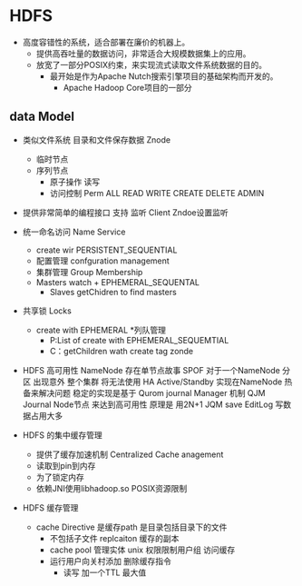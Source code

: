 #  HDFS 
* 高度容错性的系统，适合部署在廉价的机器上。
  * 提供高吞吐量的数据访问，非常适合大规模数据集上的应用。
  * 放宽了一部分POSIX约束，来实现流式读取文件系统数据的目的。
	* 最开始是作为Apache Nutch搜索引擎项目的基础架构而开发的。
	   * Apache Hadoop Core项目的一部分
     
## data Model
* 类似文件系统 目录和文件保存数据 Znode  
  * 临时节点
  * 序列节点
 	* 原子操作 读写 
	* 访问控制 Perm ALL READ WRITE CREATE DELETE ADMIN 

* 提供非常简单的编程接口
	支持 监听 Client Zndoe设置监听

* 统一命名访问 Name Service
	* create wir PERSISTENT_SEQUENTIAL
	* 配置管理 confguration management
	* 集群管理  Group Membership
	* Masters watch + EPHEMERAL_SEQUENTAL
 		* Slaves getChidren to find masters 

* 共享锁 Locks	
	* create with EPHEMERAL
	*列队管理
		* P:List of create with EPHEMERAL_SEQUEMTIAL
		* C：getChildren wath create tag zonde

* HDFS 高可用性
	NameNode 存在单节点故事 SPOF 对于一个NameNode 分区
	  出现意外 整个集群 将无法使用
	HA Active/Standby 实现在NameNode 热备来解决问题
	稳定的实现是基于 Qurom journal Manager 机制
   QJM Journal Node节点 来达到高可用性
	原理是 用2N+1 JQM save EditLog 写数据占用大多

* HDFS 的集中缓存管理
	* 提供了缓存加速机制 Centralized Cache anagement
 	* 读取到pin到内存
	* 为了锁定内存
	* 依赖JNI使用libhadoop.so POSIX资源限制

* HDFS 缓存管理
     * cache Directive 是缓存path 是目录包括目录下的文件 
	      * 不包括子文件 replcaiton 缓存的副本
        * cache pool 管理实体 unix 权限限制用户组 访问缓存
        * 运行用户向关村添加 删除缓存指令
	      * 读写 加一个TTL 最大值
